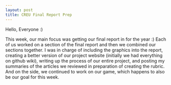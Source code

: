 ```yaml
---
layout: post
title: CREU Final Report Prep
---
```


Hello, Everyone :)

This week, our main focus was getting our final report in for the year :) Each of us worked on a section of the final report and then we 
combined our sections together. I was in charge of including the graphics into the report, creating a better version of our project 
website (initially we had everything on github wiki), writing up the process of our entire project, and posting my summaries of the 
articles we reviewed in preparation of creating the rubric. And on the side, we continued to work on our game, which happens to also be 
our goal for this week. 


